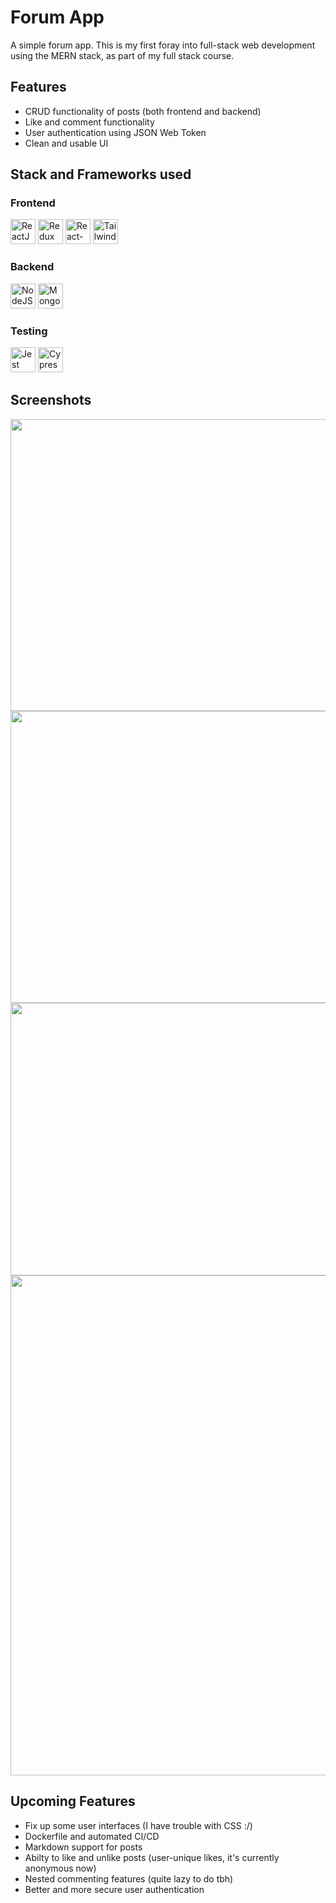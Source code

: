 # Forum App

A simple forum app. This is my first foray into full-stack web development using the MERN stack, as part of my full stack course.

## Features

- CRUD functionality of posts (both frontend and backend)
- Like and comment functionality
- User authentication using JSON Web Token
- Clean and usable UI

## Stack and Frameworks used

### Frontend

<img src="https://www.svgrepo.com/show/354259/react.svg"  width="40px" alt="ReactJS"> <img src="https://www.svgrepo.com/show/354274/redux.svg"  width="40px" alt="Redux"> <img src="https://www.svgrepo.com/show/354262/react-router.svg"  width="40px" alt="React-Router"> <img src="https://www.svgrepo.com/show/374118/tailwind.svg"  width="40px" alt="Tailwind CSS">

### Backend

<img src="https://www.svgrepo.com/show/354118/nodejs.svg" class="ml-2" width="40px" alt="NodeJS"> <img src="https://www.svgrepo.com/show/373845/mongo.svg" class="ml-2" width="40px" alt="MongoDB">

### Testing

<img src="https://cdn.freebiesupply.com/logos/large/2x/jest-logo-svg-vector.svg" class="ml-2" width="40px" alt="Jest"> <img src="https://miro.medium.com/max/364/0*JAWNOBEDxJLXxHUj.png" class="ml-2" width="40px" alt="Cypress">

## Screenshots

<img src='https://raw.githubusercontent.com/xxdydx/forum-app/main/images/blogList.png' width='800' height='467'>
<img src= 'https://raw.githubusercontent.com/xxdydx/forum-app/main/images/blogView.png' width='800' height='467'>
<img src= 'https://raw.githubusercontent.com/xxdydx/forum-app/main/images/commenting.png' width='800' height='436'>
<img src= 'https://raw.githubusercontent.com/xxdydx/forum-app/main/images/createPost.png' width='800'>

## Upcoming Features

- Fix up some user interfaces (I have trouble with CSS :/)
- Dockerfile and automated CI/CD
- Markdown support for posts
- Abilty to like and unlike posts (user-unique likes, it's currently anonymous now)
- Nested commenting features (quite lazy to do tbh)
- Better and more secure user authentication
